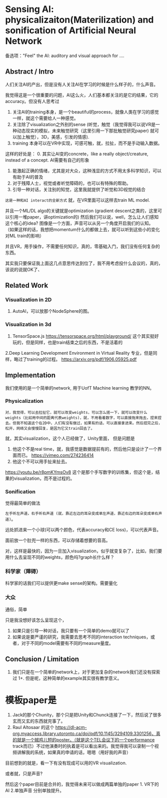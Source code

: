 # Sensing AI: physicalizaiton(Materilization) and sonification of Artificial Neural Network
备选项："Feel" the AI: auditory and visual approach for ....


## Abstract / Intro
人们关注AI的产出，但是没有人关注AI在学习的时候是什么样子的，什么声音。

我觉得这是一个很重要的问题，AI这么火，人们基本都关注的是它的结果，它的accuracy。但没有人思考过
1. 关注AI的training本身，是一个beautiful的process，就像人类在学习的感觉一样，就这个需要给人一种感觉。
2. 关注除了visualization之外别的sense (听觉，触觉（我觉得我可以说VR是一种动态现实的模拟，未来触觉研究（这里引用一下那批触觉研究paper) 就可以加上触觉），3D，美感，引发的情感).
3. training 本身可以在VR中实现，可感可触，就，拉扯，而不是手动输入数据。

这样的好处是：
0. 其实让AI变的concrete，like a really object/creature, instead of a concept. AI需要有自己的形象
1. 能激起正确的情绪，尤其是对大众，这种浅显的方式不用太多科学知识，可以有助于AI的普及
2. 对于残障人士，视觉或者听觉障碍的，也可以有特殊的帮助。
3. 引导一种对话，关注别的知觉，这里我就提供了听觉和3D视觉的结合

`这是一种和AI interact的全新方式` 就，在VR里面可以这样去train ML model.


并且一个ML/DL algo的关键就是optimization (gradient descent之类的，这里可以引用一堆paper，讲optimization的) 然后我们可以说，well，怎么让人们感知这个核心的idea? 图像是一个方面，声音可以从另一个角度开启我们的认知。
（如果这样的话，我想把momentum什么的都做上去，就可以听到这些小的变化对ML train的影响）

并且VR，用手操作，不需要任何知识，真的，零基础入门，我们没有任何复杂的东西。


其实我只要保证我上面这几点意思传达到位了，我不用考虑投什么会议的，真的，该说的说就OK了、
## Related Work

### Visualization in 2D
1. AutoAI，可以放那个NodeSphere的图。


### Visualization in 3d
1. TensorSpace.js
https://tensorspace.org/html/playground/
这个其实挺好玩的，但是同样，也是train结束之后的东西，不是活着的

2.Deep Learning Development Environment in
Virtual Reality
专业，但是同样，略过了training的过程。
https://arxiv.org/pdf/1906.05925.pdf

## Implementation
我们使用的是一个简单的network, 用于UofT Machine learning 教学的NN。

### Physicalization
`对，我觉得，可以去拉扯它，就可以改变weights，可以怎么搓一下，就可以改变什么weights（比如用中间的距离代表weights)，就，不用看着数字，可以直接拖来拖去，捏来捏去。但我不知道这个在2D中，人们有没有做过，如果有的话，可以直接拿进来。然后捏完之后，松开，网络又会慢慢回复，是因为它又train回去了。`



就，其实visualization，这个人已经做了，Unity里面，
但是问题是
1. 他这个不是real time，就，我感觉是数据提前有的，然后他只是设计了一个界面而已。
https://vimeo.com/274236414
2. 他这个不可以用手扯来扯去。

https://youtu.be/r8pmKYmsOv8
这个是那个手写数字的训练集，但这个是，结果的visualization，而不是过程的。


### Sonification



觉得最简单的做法

`左手听左声道，右手听右声道 (就，靠近左边的耳朵变成单左声道，靠近右边的耳朵变成单右声道)`。

远处抓进来一个小球(可以两个颜色，代表accuracy和CE loss)，可以代表声音。

面前放一个肚兜一样的东西，可以存储着想要的音高。

对，这样是最快的，因为一旦加入visualization，似乎就变复杂了，比如，我们要用什么去呈现不同的weights，颜色吗?graph长什么样？


### 科学家（障碍）
科学家的话我们可以提供更make sense的架构。需要量化

### 大众
通俗，简单

只是我没想好该怎么呈现这个，
1. 如果只是引导一种对话，我只要有一个简单的demo就可以了
2. 如果说是要严谨的研究，我需要去思考不同的interaction techniques，或者，对于不同的model需要有不同的measure量度。




## Conclusion / Limitation
1. 我们只是在一个简单的network上，对于更加复杂的network我们还没有探索过
1+. 但是呢，这种简单的example其实很有教学意义。


# 模板paper是
1. Jack的那个Chunity，那个只是把Unity和Chunck连接了一下，然后说了很多玄而又玄的东西就完事了。
2. Raul Altosaar 的这个 https://dl-acm-org.myaccess.library.utoronto.ca/doi/pdf/10.1145/3294109.3301256，真的就是一个贼鸡儿短的poster。（就是这个TEL会议下的一个performance track而已）不过他演奏时的执着是可以看出来的。我觉得我可以录制一个视频讲解我的系统，如果真的申请的话，嗯嗯（用好我的声音）

目前想到的就是，看一下有没有现成可以用的VR visualization.

或者就，只是声音?

然后这个paper目前是合并的，我觉得未来可以做成两篇单独的paper 1. VR下的AI  2.单独声音 分别单独提升。